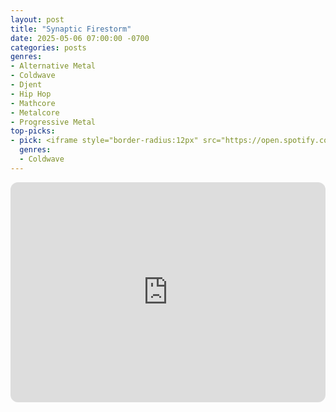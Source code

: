 ```yaml
---
layout: post
title: "Synaptic Firestorm"
date: 2025-05-06 07:00:00 -0700
categories: posts
genres:
- Alternative Metal
- Coldwave
- Djent
- Hip Hop
- Mathcore
- Metalcore
- Progressive Metal 
top-picks:
- pick: <iframe style="border-radius:12px" src="https://open.spotify.com/embed/album/4pE8JWenVLRcFuJt97mxzG?utm_source=generator" width="100%" height="352" frameBorder="0" allowfullscreen="" allow="autoplay; clipboard-write; encrypted-media; fullscreen; picture-in-picture" loading="lazy"></iframe>
  genres:
  - Coldwave
---
```

<iframe style="border-radius:12px" src="https://open.spotify.com/embed/playlist/2mSg0CEtrQJmK8RhfSYoJD?utm_source=generator" width="100%" height="352" frameBorder="0" allowfullscreen="" allow="autoplay; clipboard-write; encrypted-media; fullscreen; picture-in-picture" loading="lazy"></iframe>
